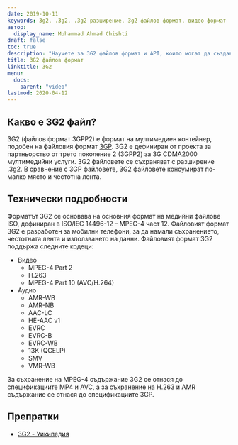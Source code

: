 ```yaml
---
date: 2019-10-11
keywords: 3g2, .3g2, .3g2 разширение, 3g2 файлов формат, видео формат
автор:
  display_name: Muhammad Ahmad Chishti
draft: false
toc: true
description: "Научете за 3G2 файлов формат и API, които могат да създават и отварят 3G2 файлове."
title: 3G2 файлов формат
linktitle: 3G2
menu:
  docs:
    parent: "video"
lastmod: 2020-04-12
---
```


## Какво е 3G2 файл? ##

3G2 (файлов формат 3GPP2) е формат на мултимедиен контейнер, подобен на файловия формат [3GP](/bg/video/3gp/). 3G2 е дефиниран от проекта за партньорство от трето поколение 2 (3GPP2) за 3G CDMA2000 мултимедийни услуги. 3G2 файловете се съхраняват с разширение .3g2. В сравнение с 3GP файловете, 3G2 файловете консумират по-малко място и честотна лента.

## Технически подробности ##

Форматът 3G2 се основава на основния формат на медийни файлове ISO, дефиниран в ISO/IEC 14496-12 – MPEG-4 част 12. Файловият формат 3G2 е разработен за мобилни телефони, за да намали съхранението, честотната лента и използването на данни. Файловият формат 3G2 поддържа следните кодеци:

- Видео
  - MPEG-4 Part 2
  - H.263
  - MPEG-4 Part 10 (AVC/H.264)
- Аудио
  - AMR-WB
  - AMR-NB
  - AAC-LC
  - HE-AAC v1
  - EVRC
  - EVRC-B
  - EVRC-WB
  - 13K (QCELP)
  - SMV
  - VMR-WB

За съхранение на MPEG-4 съдържание 3G2 се отнася до спецификациите MP4 и AVC, а за съхранение на H.263 и AMR съдържание се отнася до спецификациите 3GP.

## Препратки ##

- [3G2 - Уикипедия](https://en.wikipedia.org/wiki/3GP_and_3G2)

